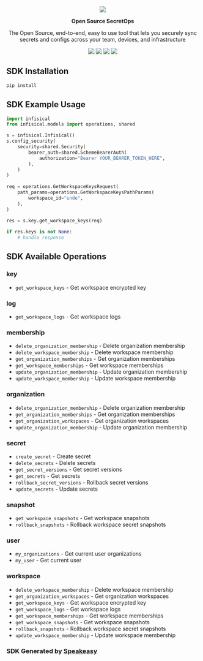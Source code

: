 <div align="center">
    <picture>
        <source srcset="dark mode" media="(prefers-color-scheme: dark)">
        <img src="light_mode">
    </picture>
   <p><strong>Open Source SecretOps</strong></p>
   <p>The Open Source, end-to-end, easy to use tool that lets you securely sync secrets and configs across your team, devices, and infrastructure</p>
   <a href="https://infisical.com/docs/api-reference/overview/introduction"><img src="https://img.shields.io/static/v1?label=Docs&message=API Ref&color=000000&style=for-the-badge" /></a>
   <a href=""><img src="https://img.shields.io/github/actions/workflow/status/speakeasy-sdks/infisical-python-sdk/speakeasy_sdk_generation.yml?style=for-the-badge" /></a>
  <a href="https://join.slack.com/t/infisical-users/shared_invite/zt-1kdbk07ro-RtoyEt_9E~fyzGo_xQYP6g"><img src="https://img.shields.io/static/v1?label=Slack&message=Join&color=7289da&style=for-the-badge" /></a>
  <a href="https://opensource.org/licenses/MIT"><img src="https://img.shields.io/badge/License-MIT-blue.svg?style=for-the-badge" /></a>
</div>

<!-- Start SDK Installation -->
## SDK Installation

```bash
pip install 
```
<!-- End SDK Installation -->

## SDK Example Usage
<!-- Start SDK Example Usage -->
```python
import infisical
from infisical.models import operations, shared

s = infisical.Infisical()
s.config_security(
    security=shared.Security(
        bearer_auth=shared.SchemeBearerAuth(
            authorization="Bearer YOUR_BEARER_TOKEN_HERE",
        ),
    )
)
   
req = operations.GetWorkspaceKeysRequest(
    path_params=operations.GetWorkspaceKeysPathParams(
        workspace_id="unde",
    ),
)
    
res = s.key.get_workspace_keys(req)

if res.keys is not None:
    # handle response
```
<!-- End SDK Example Usage -->

<!-- Start SDK Available Operations -->
## SDK Available Operations


### key

* `get_workspace_keys` - Get workspace encrypted key

### log

* `get_workspace_logs` - Get workspace logs

### membership

* `delete_organization_membership` - Delete organization membership
* `delete_workspace_membership` - Delete workspace membership
* `get_organization_memberships` - Get organization memberships
* `get_workspace_memberships` - Get workspace memberships
* `update_organization_membership` - Update organization membership
* `update_workspace_membership` - Update workspace membership

### organization

* `delete_organization_membership` - Delete organization membership
* `get_organization_memberships` - Get organization memberships
* `get_organization_workspaces` - Get organization workspaces
* `update_organization_membership` - Update organization membership

### secret

* `create_secret` - Create secret
* `delete_secrets` - Delete secrets
* `get_secret_versions` - Get secret versions
* `get_secrets` - Get secrets
* `rollback_secret_versions` - Rollback secret versions
* `update_secrets` - Update secrets

### snapshot

* `get_workspace_snapshots` - Get workspace snapshots
* `rollback_snapshots` - Rollback workspace secret snapshots

### user

* `my_organizations` - Get current user organizations
* `my_user` - Get current user

### workspace

* `delete_workspace_membership` - Delete workspace membership
* `get_organization_workspaces` - Get organization workspaces
* `get_workspace_keys` - Get workspace encrypted key
* `get_workspace_logs` - Get workspace logs
* `get_workspace_memberships` - Get workspace memberships
* `get_workspace_snapshots` - Get workspace snapshots
* `rollback_snapshots` - Rollback workspace secret snapshots
* `update_workspace_membership` - Update workspace membership
<!-- End SDK Available Operations -->

### SDK Generated by [Speakeasy](https://docs.speakeasyapi.dev/docs/using-speakeasy/client-sdks)
